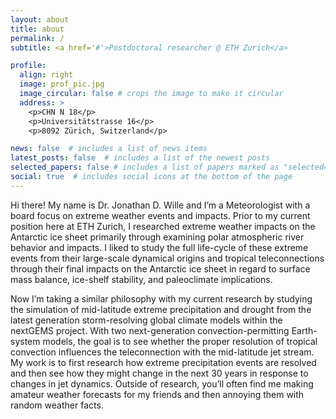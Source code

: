 ```yaml
---
layout: about
title: about
permalink: /
subtitle: <a href='#'>Postdoctoral researcher @ ETH Zurich</a>

profile:
  align: right
  image: prof_pic.jpg
  image_circular: false # crops the image to make it circular
  address: >
    <p>CHN N 18</p>
    <p>Universitätstrasse 16</p>
    <p>8092 Zürich, Switzerland</p>

news: false  # includes a list of news items
latest_posts: false  # includes a list of the newest posts
selected_papers: false # includes a list of papers marked as "selected={true}"
social: true  # includes social icons at the bottom of the page
---
```


Hi there! My name is Dr. Jonathan D. Wille and I’m a Meteorologist with a board focus on extreme weather events and impacts. Prior to my current position here at ETH Zurich, I researched extreme weather impacts on the Antarctic ice sheet primarily through examining polar atmospheric river behavior and impacts. I liked to study the full life-cycle of these extreme events from their large-scale dynamical origins and tropical teleconnections through their final impacts on the Antarctic ice sheet in regard to surface mass balance, ice-shelf stability, and paleoclimate implications. 

Now I’m taking a similar philosophy with my current research by studying the simulation of mid-latitude extreme precipitation and drought from the latest generation storm-resolving global climate models within the nextGEMS project. With two next-generation convection-permitting Earth-system models, the goal is to see whether the proper resolution of tropical convection influences the teleconnection with the mid-latitude jet stream. My work is to first research how extreme precipitation events are resolved and then see how they might change in the next 30 years in response to changes in jet dynamics. Outside of research, you’ll often find me making amateur weather forecasts for my friends and then annoying them with random weather facts. 



